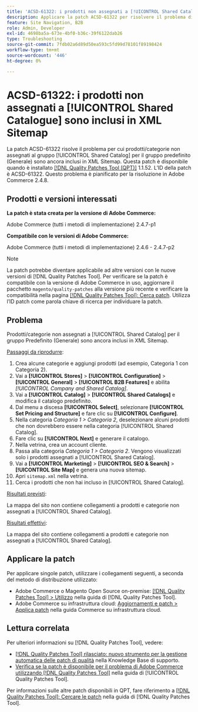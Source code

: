 ```yaml
---
title: 'ACSD-61322: i prodotti non assegnati a [!UICONTROL Shared Catalogue] sono inclusi in XML Sitemap'
description: Applicare la patch ACSD-61322 per risolvere il problema di Adobe Commerce, in cui prodotti/categorie non assegnati al gruppo [!UICONTROL Shared Catalog] per il gruppo predefinito (Generale) sono ancora inclusi in XML Sitemap.
feature: Site Navigation, B2B
role: Admin, Developer
exl-id: 4698ba5a-673e-4bf0-b36c-39f6122dab26
type: Troubleshooting
source-git-commit: 7fdb02a6d89d50ea593c5fd99d78101f89198424
workflow-type: tm+mt
source-wordcount: '446'
ht-degree: 0%

---
```


# ACSD-61322: i prodotti non assegnati a [!UICONTROL Shared Catalogue] sono inclusi in XML Sitemap

La patch ACSD-61322 risolve il problema per cui prodotti/categorie non assegnati al gruppo [!UICONTROL Shared Catalog] per il gruppo predefinito (Generale) sono ancora inclusi in XML Sitemap. Questa patch è disponibile quando è installato [[!DNL Quality Patches Tool (QPT)]](https://experienceleague.adobe.com/en/docs/commerce-operations/tools/quality-patches-tool/quality-patches-tool-to-self-serve-quality-patches) 1.1.52. L’ID della patch è ACSD-61322. Questo problema è pianificato per la risoluzione in Adobe Commerce 2.4.8.

## Prodotti e versioni interessati

**La patch è stata creata per la versione di Adobe Commerce:**

Adobe Commerce (tutti i metodi di implementazione) 2.4.7-p1

**Compatibile con le versioni di Adobe Commerce:**

Adobe Commerce (tutti i metodi di implementazione) 2.4.6 - 2.4.7-p2

>[!NOTE]
>
>La patch potrebbe diventare applicabile ad altre versioni con le nuove versioni di [!DNL Quality Patches Tool]. Per verificare se la patch è compatibile con la versione di Adobe Commerce in uso, aggiornare il pacchetto `magento/quality-patches` alla versione più recente e verificare la compatibilità nella pagina [[!DNL Quality Patches Tool]: Cerca patch](https://experienceleague.adobe.com/tools/commerce-quality-patches/index.html). Utilizza l’ID patch come parola chiave di ricerca per individuare la patch.

## Problema

Prodotti/categorie non assegnati a [!UICONTROL Shared Catalog] per il gruppo Predefinito (Generale) sono ancora inclusi in XML Sitemap.

<u>Passaggi da riprodurre</u>:

1. Crea alcune categorie e aggiungi prodotti (ad esempio, Categoria 1 con Categoria 2).
1. Vai a **[!UICONTROL Stores]** > **[!UICONTROL Configuration]** > **[!UICONTROL General]** > **[!UICONTROL B2B Features]** e abilita *[!UICONTROL Company and Shared Catalog]*.
1. Vai a **[!UICONTROL Catalog]** > **[!UICONTROL Shared Catalogs]** e modifica il catalogo predefinito.
1. Dal menu a discesa **[!UICONTROL Select]**, selezionare **[!UICONTROL Set Pricing and Structure]** e fare clic su **[!UICONTROL Configure]**.
1. Nella categoria *Categoria 1 > Categoria 2*, deselezionare alcuni prodotti che non dovrebbero essere nella categoria [!UICONTROL Shared Catalog].
1. Fare clic su **[!UICONTROL Next]** e generare il catalogo.
1. Nella vetrina, crea un account cliente.
1. Passa alla categoria *Categoria 1 > Categoria 2*. Vengono visualizzati solo i prodotti assegnati a [!UICONTROL Shared Catalog].
1. Vai a **[!UICONTROL Marketing]** > **[!UICONTROL SEO & Search]** > **[!UICONTROL Site Map]** e genera una nuova sitemap.
1. Apri `sitemap.xml` nella vetrina.
1. Cerca i prodotti che non hai incluso in [!UICONTROL Shared Catalog].

<u>Risultati previsti</u>:

La mappa del sito non contiene collegamenti a prodotti e categorie non assegnati a [!UICONTROL Shared Catalog].

<u>Risultati effettivi</u>:

La mappa del sito contiene collegamenti a prodotti e categorie non assegnati a [!UICONTROL Shared Catalog].

## Applicare la patch

Per applicare singole patch, utilizzare i collegamenti seguenti, a seconda del metodo di distribuzione utilizzato:

* Adobe Commerce o Magento Open Source on-premise: [[!DNL Quality Patches Tool] > Utilizzo](/help/tools/quality-patches-tool/usage.md) nella guida di [!DNL Quality Patches Tool].
* Adobe Commerce su infrastruttura cloud: [Aggiornamenti e patch > Applica patch](https://experienceleague.adobe.com/docs/commerce-cloud-service/user-guide/develop/upgrade/apply-patches.html) nella guida Commerce su infrastruttura cloud.

## Lettura correlata

Per ulteriori informazioni su [!DNL Quality Patches Tool], vedere:

* [[!DNL Quality Patches Tool] rilasciato: nuovo strumento per la gestione automatica delle patch di qualità](https://experienceleague.adobe.com/en/docs/commerce-operations/tools/quality-patches-tool/quality-patches-tool-to-self-serve-quality-patches) nella Knowledge Base di supporto.
* [Verifica se la patch è disponibile per il problema di Adobe Commerce utilizzando  [!DNL Quality Patches Tool]](/help/tools/quality-patches-tool/patches-available-in-qpt/check-patch-for-magento-issue-with-magento-quality-patches.md) nella guida di [!UICONTROL Quality Patches Tool].


Per informazioni sulle altre patch disponibili in QPT, fare riferimento a [[!DNL Quality Patches Tool]: Cercare le patch](https://experienceleague.adobe.com/tools/commerce-quality-patches/index.html) nella guida di [!DNL Quality Patches Tool].
